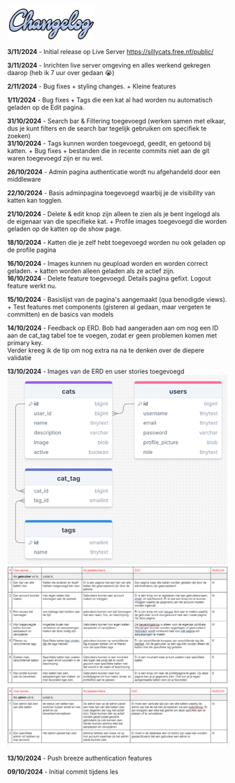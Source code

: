 <img src="./changelog_img/changelog.png" alt="drawing" width="200"/>


**3/11/2024** - Initial release op Live Server https://sillycats.free.nf/public/ <br>

**3/11/2024** - Inrichten live server omgeving en alles werkend gekregen daarop (heb ik 7 uur over gedaan 😭) <br>

**2/11/2024** - Bug fixes + styling changes. + Kleine features <br>

**1/11/2024** - Bug fixes + Tags die een kat al had worden nu automatisch geladen op de Edit pagina.

**31/10/2024** - Search bar & Filtering toegevoegd (werken samen met elkaar, dus je kunt filters en de search bar
tegelijk gebruiken om specifiek te zoeken) <br>
**31/10/2024** - Tags kunnen worden toegevoegd, geedit, en getoond bij katten. + Bug fixes + bestanden die in recente
commits niet aan de git waren toegevoegd zijn er nu wel.

**26/10/2024** - Admin pagina authenticatie wordt nu afgehandeld door een middleware

**22/10/2024** - Basis adminpagina toegevoegd waarbij je de visibility van katten kan togglen.

**21/10/2024** - Delete & edit knop zijn alleen te zien als je bent ingelogd als de eigenaar van die specifieke kat. + Profile images toegevoegd die worden geladen op de katten op de show page.

**18/10/2024** - Katten die je zelf hebt toegevoegd worden nu ook geladen op de profile pagina

**16/10/2024** - Images kunnen nu geupload worden en worden correct geladen. + katten worden alleen geladen als ze actief zijn.<br>
**16/10/2024** - Delete feature toegevoegd. Details pagina gefixt. Logout feature werkt nu.

**15/10/2024** - Basislijst van de pagina's aangemaakt (qua benodigde views). + Test features met components (gisteren al gedaan, maar
vergeten te committen) en de basics van models 

**14/10/2024** - Feedback op ERD. Bob had aangeraden aan om nog een ID aan de cat_tag tabel toe te voegen, zodat er geen problemen komen met primary key. <br>
Verder kreeg ik de tip om nog extra na na te denken over de diepere validatie<br>

**13/10/2024** - Images van de ERD en user stories toegevoegd <br>
![ERD afbeelding](/images/ERD.png) <br>
![User Stories Gebruiker](/images/userstories1.png) ![User Stories Admin](/images/userstories2.png)<br>

**13/10/2024** - Push breeze authentication features

**09/10/2024** - Initial commit tijdens les



